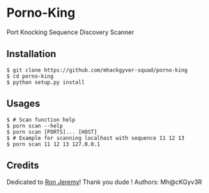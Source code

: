 # Porno-King
Port Knocking Sequence Discovery Scanner

## Installation
```shell
$ git clone https://github.com/mhackgyver-squad/porno-king
$ cd porno-king
$ python setup.py install
```

## Usages
```shell
$ # Scan function help
$ porn scan --help
$ porn scan [PORTS]... [HOST]
$ # Example for scanning localhost with sequence 11 12 13
$ porn scan 11 12 13 127.0.0.1
```

## Credits
Dedicated to [Ron Jeremy](https://en.wikipedia.org/wiki/Ron_Jeremy)! Thank you dude !
Authors: Mh@cKGyv3R
